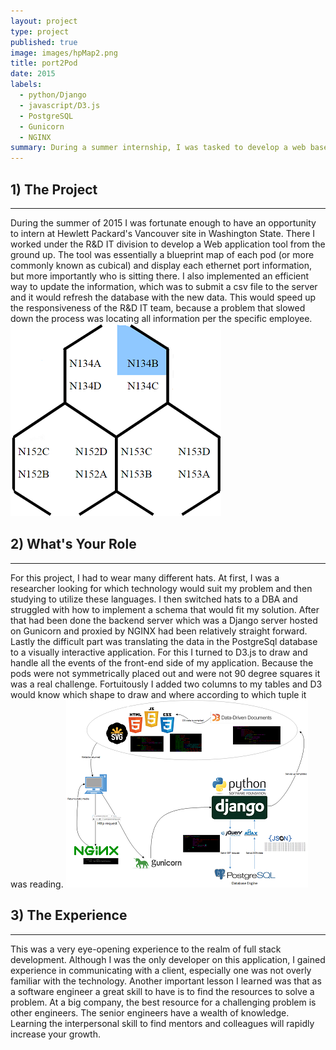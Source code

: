```yaml
---
layout: project
type: project
published: true
image: images/hpMap2.png 
title: port2Pod	
date: 2015
labels:
  - python/Django
  - javascript/D3.js
  - PostgreSQL
  - Gunicorn
  - NGINX
summary: During a summer internship, I was tasked to develop a web based map application to run on the company intranet 
---
```


## 1) The Project
<hr>
During the summer of 2015 I was fortunate enough to have an opportunity 
to intern at Hewlett Packard's Vancouver site in Washington State. There 
I worked under the R&D IT division to develop a Web application tool from 
the ground up. The tool was essentially a blueprint map of each pod (or 
more commonly known as cubical) and display each ethernet port 
information, but more importantly who is sitting there. I also 
implemented an efficient way to update the information, which was to 
submit a csv file to the server and it would refresh the database with 
the new data. This would speed up the responsiveness of the R&D IT team, 
because a problem that slowed down the process was locating all 
information per the specific employee.


<img class="ui medium centered image" src="../images/pod.png">

## 2) What's Your Role
<hr>
For this project, I had to wear many different hats. At first, I was a 
researcher looking for which technology would suit my problem and then 
studying to utilize these languages. I then switched hats to a DBA and 
struggled with how to implement a schema that would fit my solution. 
After that had been done the backend server which was a Django server 
hosted on Gunicorn and proxied by NGINX had been relatively straight 
forward. Lastly the difficult part was translating the data in the 
PostgreSql database to a visually interactive application. For this I 
turned to D3.js to draw and handle all the events of the front-end side 
of my application. Because the pods were not symmetrically placed out and 
were not 90 degree squares it was a real challenge. Fortuitously I added 
two columns to my tables and D3 would know which shape to draw and where 
according to which tuple it was reading.

<img class="ui medium centered image" src="../images/draft.png">

## 3) The Experience
<hr>
This was a very eye-opening experience to the realm of full stack 
development. Although I was the only developer on this application, I 
gained experience in communicating with a client, especially one was not 
overly familiar with the technology. Another important lesson I learned 
was that as a software engineer a great skill to have is to find the 
resources to solve a problem. At a big company, the best resource for a 
challenging problem is other engineers. The senior engineers have a 
wealth of knowledge. Learning the interpersonal skill to find mentors and 
colleagues will rapidly increase your growth.

